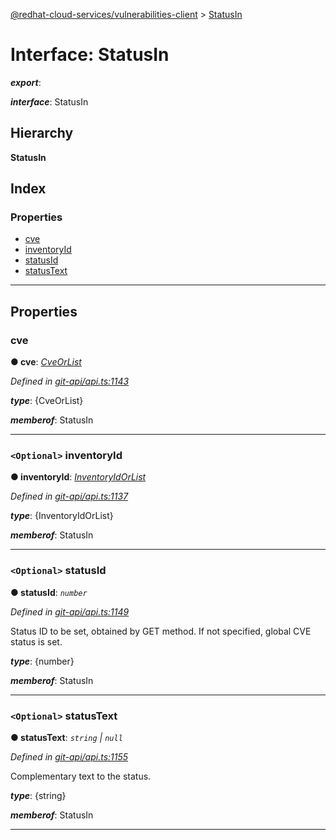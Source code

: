 [@redhat-cloud-services/vulnerabilities-client](../README.md) > [StatusIn](../interfaces/statusin.md)

# Interface: StatusIn

*__export__*: 

*__interface__*: StatusIn

## Hierarchy

**StatusIn**

## Index

### Properties

* [cve](statusin.md#cve)
* [inventoryId](statusin.md#inventoryid)
* [statusId](statusin.md#statusid)
* [statusText](statusin.md#statustext)

---

## Properties

<a id="cve"></a>

###  cve

**● cve**: *[CveOrList](cveorlist.md)*

*Defined in [git-api/api.ts:1143](https://github.com/RedHatInsights/javascript-clients/blob/master/packages/vulnerabilities/git-api/api.ts#L1143)*

*__type__*: {CveOrList}

*__memberof__*: StatusIn

___
<a id="inventoryid"></a>

### `<Optional>` inventoryId

**● inventoryId**: *[InventoryIdOrList](inventoryidorlist.md)*

*Defined in [git-api/api.ts:1137](https://github.com/RedHatInsights/javascript-clients/blob/master/packages/vulnerabilities/git-api/api.ts#L1137)*

*__type__*: {InventoryIdOrList}

*__memberof__*: StatusIn

___
<a id="statusid"></a>

### `<Optional>` statusId

**● statusId**: *`number`*

*Defined in [git-api/api.ts:1149](https://github.com/RedHatInsights/javascript-clients/blob/master/packages/vulnerabilities/git-api/api.ts#L1149)*

Status ID to be set, obtained by GET method. If not specified, global CVE status is set.

*__type__*: {number}

*__memberof__*: StatusIn

___
<a id="statustext"></a>

### `<Optional>` statusText

**● statusText**: *`string` \| `null`*

*Defined in [git-api/api.ts:1155](https://github.com/RedHatInsights/javascript-clients/blob/master/packages/vulnerabilities/git-api/api.ts#L1155)*

Complementary text to the status.

*__type__*: {string}

*__memberof__*: StatusIn

___

